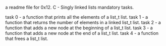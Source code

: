 a readme file for 0x12. C - Singly linked lists mandatory tasks.

task 0 - a function that prints all the elements of a list_t list.
task 1 - a function that returns the number of elements in a linked list_t list.
task 2 - a function that adds a new node at the beginning of a list_t list.
task 3 - a function that adds a new node at the end of a list_t list.
task 4 - a function that frees a list_t list.
